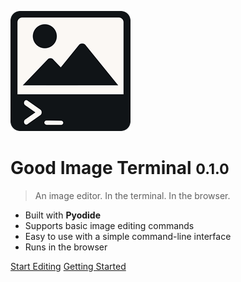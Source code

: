 <!-- _coverpage.md -->

![logo](_media/icon.png)

# Good Image Terminal <small>0.1.0</small>

> An image editor. In the terminal. In the browser.

- Built with **Pyodide**
- Supports basic image editing commands
- Easy to use with a simple command-line interface
- Runs in the browser

[Start Editing](https://good-image-terminal.vercel.app)
[Getting Started](#good-image-terminal)
